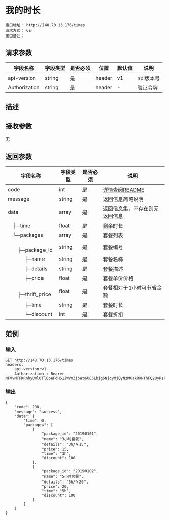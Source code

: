 # 我的时长
```
接口地址： http://148.70.13.176/times
请求方式： GET
接口备注：
```
## 请求参数

| 字段名称 | 字段类型 | 是否必须 | 位置 | 默认值 | 说明 |
|    -    |    -    |    -    |  -   |   -   |  -   |
| api-version | string | 是 | header | v1 | api版本号 |
| Authorization | string | 是 | header | - | 验证令牌 |

## 描述

## 接收参数

无

## 返回参数

| 字段名称 | 字段类型 | 是否必须 | 说明 |
|    -    |    -    |    -    |   -   |
| code | int | 是 | [详情查阅README](https://github.com/waitforu/docs/blob/master/README.md#%E9%83%A8%E5%88%86%E8%BF%94%E5%9B%9E%E4%BF%A1%E6%81%AFcode%E8%A1%A8) |
| message | string | 是 | 返回信息简略说明 |
| data | array | 是 | 返回信息集，不存在则无返回信息 |
|　├─time | float | 是 | 剩余时长 |
|　└─packages | array | 是 | 套餐列表 |
|　 　　├─package_id | string | 是 | 套餐编号 |
|　 　　├─name | string | 是 | 套餐名称 |
|　 　　├─details | string | 是 | 套餐描述 |
|　 　　├─price | float | 是 | 套餐单价价格 |
|　 　　├─thrift_price | float | 是 | 套餐相对于1小时可节省金额 |
|　 　　├─time | string | 是 | 套餐时长 |
|　 　　└─discount | int | 是 | 套餐折扣 |

## 范例

### 输入
```
GET http://148.70.13.176/times
headers:
    api-version:v1
    Authorization : Bearer NFVvMTFKRnhyUWlOTlBpeFdHS1JWVmZjbWt6UE5Lbjg6NjcyMjQyNzM6akRXNThFQ2UyRzFyM1FSRlpxZDcwVTg0Njd6aU40b2M=
```
### 输出
```
{
    "code": 200,
    "message": "success",
    "data": {
        "time": 0,
        "packages": [
            {
                "package_id": "20190101",
                "name": "3小时套餐",
                "details": "3h/￥15",
                "price": 15,
                "time": "3h",
                "discount": 100
            },
            {
                "package_id": "20190102",
                "name": "5小时套餐",
                "details": "5h/￥20",
                "price": 20,
                "time": "5h",
                "discount": 100
            }
        ]
    }
}
```